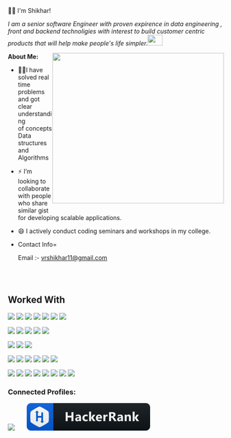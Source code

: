 🙋‍♂️ I'm Shikhar!

<p>
 <em>
    I am a senior software Engineer with proven expirence in data engineering , front and backend technoligies with interest to build customer centric products that will help make people's life simpler.<img src="https://raw.githubusercontent.com/TheDudeThatCode/TheDudeThatCode/master/Assets/Developer.gif" width=35 height=25>  
 </em>
  </p>
  
  <img height="350" width="400" align="right" src="https://cdn.dribbble.com/users/926537/screenshots/4502924/python-2.gif" />
<b>About Me:</b>


- 👨‍💻I have solved real time problems and got clear understanding <br>of concepts Data structures and Algorithms

- ⚡ I’m looking to collaborate  with people who share similar gist <br> for developing scalable applications.
- 😄 I actively conduct coding seminars and workshops in my college.
- Contact Info= <br>

  Email      :-   vrshikhar11@gmail.com <br>
 
 <br><br>
## Worked With

<p>
<!-- Programming Languages -->
<code><img height="40" src="https://img.shields.io/badge/java-%23ED8B00.svg?&style=for-the-badge&logo=java&logoColor=white" /></code>
<code><img height="40" src="https://img.shields.io/badge/c%20-%2300599C.svg?&style=for-the-badge&logo=c&logoColor=white" /></code>
<code><img height="40" src="https://img.shields.io/badge/python-%233776AB.svg?&style=for-the-badge&logo=python&logoColor=white" /></code>
<code><img height="40" src="https://img.shields.io/badge/javascript-%23323330.svg?&style=for-the-badge&logo=javascript&logoColor=%23F7DF1E" /></code>
<code><img height="40" src="https://img.shields.io/badge/php-%23777BB4.svg?&style=for-the-badge&logo=php&logoColor=white" /></code>
<code><img height="40" src="https://img.shields.io/badge/html5-%23E34F26.svg?&style=for-the-badge&logo=html5&logoColor=white" /></code>
<code><img height="40" src="https://img.shields.io/badge/dart-%230175C2.svg?&style=for-the-badge&logo=dart&logoColor=white" /></code>

<!-- Frameworks & Libraries -->
<code><img height="40" src="https://img.shields.io/badge/spring%20-%236DB33F.svg?&style=for-the-badge&logo=spring&logoColor=white" /></code>
<code><img height="40" src="https://img.shields.io/badge/react-%2361DAFB.svg?&style=for-the-badge&logo=react&logoColor=black" /></code>
<code><img height="40" src="https://img.shields.io/badge/flutter-%2302569B.svg?&style=for-the-badge&logo=flutter&logoColor=white" /></code>
<code><img height="40" src="https://img.shields.io/badge/bootstrap-%23563D7C.svg?&style=for-the-badge&logo=bootstrap&logoColor=white" /></code>
<code><img height="40" src="https://img.shields.io/badge/jest-%23C21325.svg?&style=for-the-badge&logo=jest&logoColor=white" /></code>

<!-- Databases -->
<code><img height="40" src="https://img.shields.io/badge/mysql-%2300f.svg?&style=for-the-badge&logo=mysql&logoColor=white" /></code>
<code><img height="40" src="https://img.shields.io/badge/oracle-%23F00000.svg?&style=for-the-badge&logo=oracle&logoColor=white" /></code>
<code><img height="40" src="https://img.shields.io/badge/sql-%23025E8C.svg?&style=for-the-badge&logo=database&logoColor=white" /></code>

<!-- Big Data & Cloud -->
<code><img height="40" src="https://img.shields.io/badge/apache%20spark-%23E25A1C.svg?&style=for-the-badge&logo=apachespark&logoColor=white" /></code>
<code><img height="40" src="https://img.shields.io/badge/databricks-%23FF3621.svg?&style=for-the-badge&logo=databricks&logoColor=white" /></code>
<code><img height="40" src="https://img.shields.io/badge/palantir-%23000000.svg?&style=for-the-badge&logo=palantir&logoColor=white" /></code>
<code><img height="40" src="https://img.shields.io/badge/Power%20BI-F2C811?style=for-the-badge&logo=powerbi&logoColor=black" /></code>
<code><img height="40" src="https://img.shields.io/badge/AWS-%23FF9900.svg?&style=for-the-badge&logo=amazon-aws&logoColor=white" /></code>
<code><img height="40" src="https://img.shields.io/badge/Oracle%20Cloud-F80000?style=for-the-badge&logo=oracle&logoColor=white" /></code>

<!-- Tools & DevOps -->
<code><img height="40" src="https://img.shields.io/badge/git-%23F05033.svg?&style=for-the-badge&logo=git&logoColor=white" /></code>
<code><img height="40" src="https://img.shields.io/badge/github-%23181717.svg?&style=for-the-badge&logo=github&logoColor=white" /></code>
<code><img height="40" src="https://img.shields.io/badge/docker-%230db7ed.svg?&style=for-the-badge&logo=docker&logoColor=white" /></code>
<code><img height="40" src="https://img.shields.io/badge/apache%20tomcat-%23F8DC75.svg?&style=for-the-badge&logo=apachetomcat&logoColor=black" /></code>
<code><img height="40" src="https://img.shields.io/badge/jira-%230052CC.svg?&style=for-the-badge&logo=jira&logoColor=white" /></code>
<code><img height="40" src="https://img.shields.io/badge/confluence-%23172BF4.svg?&style=for-the-badge&logo=confluence&logoColor=white" /></code>
<code><img height="40" src="https://img.shields.io/badge/bitbucket-%230052CC.svg?&style=for-the-badge&logo=bitbucket&logoColor=white" /></code>
<code><img height="40" src="https://img.shields.io/badge/php-%23777BB4.svg?&style=for-the-badge&logo=php&logoColor=white" /></code>
</p>



### Connected Profiles:
<p>
<a href="https://www.linkedin.com/in/shikhar-varshney-b72638145/"><img src="https://img.shields.io/badge/linkedin-%230077B5.svg?&style=for-the-badge&logo=linkedin&logoColor=white" /></a> &nbsp; &nbsp; &nbsp; <a href="https://www.hackerrank.com/Shikhar_8?hr_r=1"><img src="https://github.com/MikeCodesDotNET/ColoredBadges/blob/master/svg/dev/services/hackerrank.svg" /></a> 
 </p>


 


<!-- - 💬 Ask me about ...- 📫 How to reach me: ...- 😄 Pronouns: ... - ⚡ Fun fact: ... -->
<!-- -->
